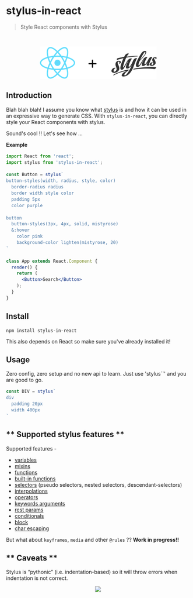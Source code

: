# stylus-in-react

> Style React components with Stylus

<br/>

<p align="center">
  <img src="./stylusreact.png">
</p>

## Introduction

Blah blah blah! I assume you know what [stylus]() is and how it can be  used in an expressive way to generate CSS. With `stylus-in-react`, you can directly style your React components with stylus.

Sound's cool !! Let's see how ...

**Example**

```jsx
import React from 'react';
import stylus from 'stylus-in-react';

const Button = stylus`
button-styles(width, radius, style, color)
  border-radius radius
  border width style color
  padding 5px
  color purple
  
button
  button-styles(3px, 4px, solid, mistyrose)
  &:hover
    color pink
    background-color lighten(mistyrose, 20)
`

class App extends React.Component {
  render() {
    return (
      <Button>Search</Button>
    );
  }
}
```

## Install

```
npm install stylus-in-react
```

This also depends on React so make sure you've already installed it!

## Usage
Zero config, zero setup and no new api to learn. Just use 'stylus\`\`' and you are good to go.

```jsx
const DIV = stylus`
div
  padding 20px
  width 400px
`
```

## ** Supported stylus features **

Supported features - 

* [variables]()
* [mixins]()
* [functions]()
* [built-in functions]()
* [selectors]() (pseudo selectors, nested selectors, descendant-selectors)
* [interpolations]()
* [operators]()
* [keywords arguments]()
* [rest params]()
* [conditionals]()
* [block]()
* [char escaping]()

But what about `keyframes`, `media` and other `@rules` ?? **Work in progress!!**

## ** Caveats **

Stylus is “pythonic” (i.e. indentation-based) so it will throw errors when indentation is not correct.

<p align="center">
  <img src="http://g.recordit.co/4WBY9wPAdz.gif">
</p>


